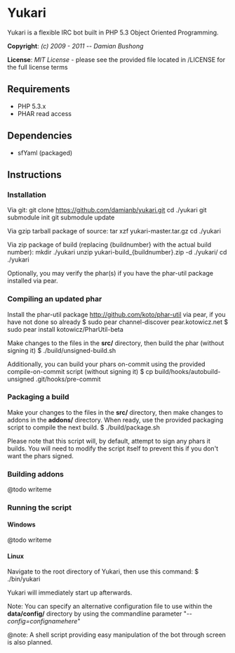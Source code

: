 # Yukari

Yukari is a flexible IRC bot built in PHP 5.3 Object Oriented Programming.

**Copyright**: *(c) 2009 - 2011 -- Damian Bushong*

**License**: *MIT License* - please see the provided file located in /LICENSE for the full license terms

## Requirements

* PHP 5.3.x
* PHAR read access

## Dependencies

* sfYaml (packaged)

## Instructions

### Installation

Via git:
    git clone https://github.com/damianb/yukari.git
    cd ./yukari
    git submodule init
    git submodule update

Via gzip tarball package of source:
    tar xzf yukari-master.tar.gz
    cd ./yukari

Via zip package of build (replacing {buildnumber} with the actual build number):
    mkdir ./yukari
    unzip yukari-build_{buildnumber}.zip -d ./yukari/
    cd ./yukari

Optionally, you may verify the phar(s) if you have the phar-util package installed via pear.

### Compiling an updated phar

Install the phar-util package <http://github.com/koto/phar-util> via pear, if you have not done so already
    $ sudo pear channel-discover pear.kotowicz.net
    $ sudo pear install kotowicz/PharUtil-beta

Make changes to the files in the **src/** directory, then build the phar (without signing it)
    $ ./build/unsigned-build.sh

Additionally, you can build your phars on-commit using the provided compile-on-commit script (without signing it)
    $ cp build/hooks/autobuild-unsigned .git/hooks/pre-commit

### Packaging a build

Make your changes to the files in the **src/** directory, then make changes to addons in the **addons/** directory.  When ready, use the provided packaging script to compile the next build.
    $ ./build/package.sh

Please note that this script will, by default, attempt to sign any phars it builds.  You will need to modify the script itself to prevent this if you don't want the phars signed.

### Building addons

@todo writeme

### Running the script

#### Windows

@todo writeme

#### Linux

Navigate to the root directory of Yukari, then use this command:
	$ ./bin/yukari

Yukari will immediately start up afterwards.

Note: You can specify an alternative configuration file to use within the **data/config/** directory by using the commandline parameter "*--config=confignamehere*"

@note: A shell script providing easy manipulation of the bot through screen is also planned.
